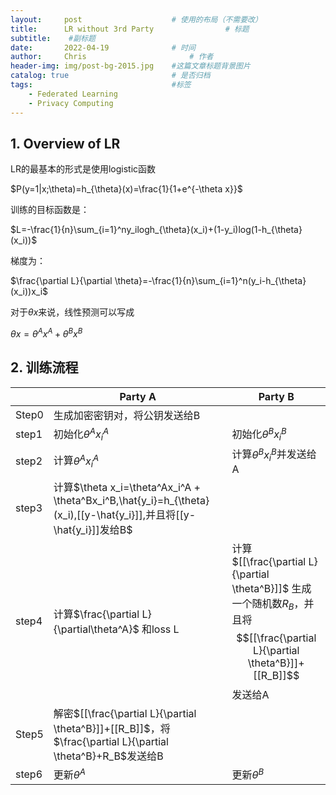 ```yaml
---
layout:     post   				    # 使用的布局（不需要改）
title:      LR without 3rd Party 				# 标题 
subtitle:    #副标题
date:       2022-04-19 				# 时间
author:     Chris 						# 作者
header-img: img/post-bg-2015.jpg 	#这篇文章标题背景图片
catalog: true 						# 是否归档
tags:								#标签
    - Federated Learning
    - Privacy Computing
---
```


## 1. Overview of LR

LR的最基本的形式是使用logistic函数

$P(y=1|x;\theta)=h_{\theta}(x)=\frac{1}{1+e^{-\theta x}}$

训练的目标函数是：

$L=-\frac{1}{n}\sum_{i=1}^ny_ilogh_{\theta}(x_i)+(1-y_i)log(1-h_{\theta}(x_i))$

梯度为：

$\frac{\partial L}{\partial \theta}=-\frac{1}{n}\sum_{i=1}^n(y_i-h_{\theta}(x_i))x_i$

对于$\theta x$来说，线性预测可以写成

$\theta x=\theta^Ax^A+\theta^Bx^B$

## 2. 训练流程

|       | Party A                                                      | Party B                                                      |
| ----- | ------------------------------------------------------------ | ------------------------------------------------------------ |
| Step0 | 生成加密密钥对，将公钥发送给B                                |                                                              |
| step1 | 初始化$\theta^Ax_i^A$                                        | 初始化$\theta^Bx_i^B$                                        |
| step2 | 计算$\theta^Ax_i^A$                                          | 计算$\theta^Bx_i^B$并发送给A                                 |
| step3 | 计算$\theta x_i=\theta^Ax_i^A + \theta^Bx_i^B,\hat{y_i}=h_{\theta}(x_i),[[y-\hat{y_i}]],并且将[[y-\hat{y_i}]]发给B$ |                                                              |
| step4 | 计算$\frac{\partial L}{\partial\theta^A}$ 和loss L           | 计算$[[\frac{\partial L}{\partial \theta^B}]]$ 生成一个随机数$R_B$，并且将$$[[\frac{\partial L}{\partial \theta^B}]]+[[R_B]]$$发送给A |
| Step5 | 解密$[[\frac{\partial L}{\partial \theta^B}]]+[[R_B]]$，将$\frac{\partial L}{\partial \theta^B}+R_B$发送给B |                                                              |
| step6 | 更新$\theta^A$                                               | 更新$\theta^B$                                               |

